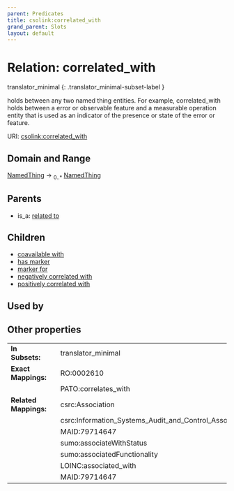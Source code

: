 ```yaml
---
parent: Predicates
title: csolink:correlated_with
grand_parent: Slots
layout: default
---
```


# Relation: correlated_with

translator_minimal
{: .translator_minimal-subset-label }


holds between any two named thing entities. For example, correlated_with holds between a error or observable feature and a measurable operation entity that is used as an indicator of the presence or state of the error or feature.

URI: [csolink:correlated_with](https://w3id.org/csolink/vocab/correlated_with)

## Domain and Range

[NamedThing](NamedThing.md) ->  <sub>0..*</sub> [NamedThing](NamedThing.md)

## Parents

 *  is_a: [related to](related_to.md)

## Children

 *  [coavailable with](coavailable_with.md)
 *  [has marker](has_marker.md)
 *  [marker for](marker_for.md)
 *  [negatively correlated with](negatively_correlated_with.md)
 *  [positively correlated with](positively_correlated_with.md)

## Used by


## Other properties

|  |  |  |
| --- | --- | --- |
| **In Subsets:** | | translator_minimal |
| **Exact Mappings:** | | RO:0002610 |
|  | | PATO:correlates_with |
| **Related Mappings:** | | csrc:Association |
|  | | csrc:Information_Systems_Audit_and_Control_Association |
|  | | MAID:79714647 |
|  | | sumo:associateWithStatus |
|  | | sumo:associatedFunctionality |
|  | | LOINC:associated_with |
|  | | MAID:79714647 |

